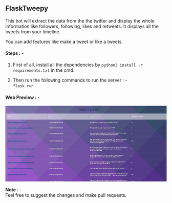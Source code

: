## **FlaskTweepy**
This bot will extract the data from the the twitter and display the whole information like followers, following, likes and retweets.
It displays all the tweets from your timeline.

You can add features like make a tweet or  like a tweets.

#### **Steps** : -
1. First of all, install all the dependencies by `python3 install -r requirements.txt` in the cmd.

2. Then run the following commands to run the server : - <br>
`flask run`

#### **Web Preview** : -
<img src="tweet_list.JPG" alt="preview">

**Note** : - <br>Feel free to suggest the changes and make pull requests.
